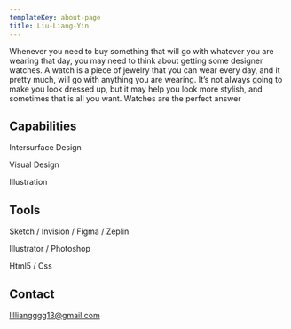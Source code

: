 ```yaml
---
templateKey: about-page
title: Liu-Liang-Yin
---
```

Whenever you need to buy something that will go with whatever you are wearing that day, you may need to think about getting some designer watches. A watch is a piece of jewelry that you can wear every day, and it pretty much, will go with anything you are wearing. It’s not always going to make you look dressed up, but it may help you look more stylish, and sometimes that is all you want. Watches are the perfect answer 

## Capabilities

Intersurface Design

Visual Design

Illustration

## Tools

Sketch / Invision / Figma / Zeplin 

Illustrator / Photoshop

Html5 / Css

## Contact

lllliangggg13@gmail.com
